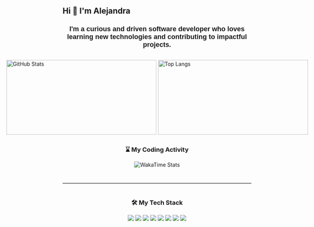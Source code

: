 
## <h2>Hi 👋 I'm Alejandra</h2>
<!-- Encabezado -->
<h3 style="font-family: 'Poppins', sans-serif; font-size: 18px; text-align: center; margin-bottom: 30px;">
  <strong>I'm a curious and driven software developer who loves learning new technologies and contributing to impactful projects.</strong>
</h3>

## 

<!-- Stats -->
<div style="display: flex; justify-content: center; align-items: center; gap: 5px; margin-bottom: 20px;">
  <img src="https://github-readme-stats.vercel.app/api?username=Alejandra1517&show_icons=true&count_private=true&hide_title=false&bg_color=292D3E&icon_color=89DDFF&title_color=8F6EAC&text_color=FFFFFF&theme=dark" alt="GitHub Stats" style="width: 400px; height: 200px;" />
 <img src="https://github-readme-stats.vercel.app/api/top-langs/?username=Alejandra1517&layout=compact&bg_color=292D3E&icon_color=89DDFF&title_color=8F6EAC&text_color=FFFFFF&theme=dark&hide_border=true" alt="Top Langs" style="width: 400px; height: 200px;" />
</div>

## 

<h3 align="center">⌛ My Coding Activity</h3>
<p align="center">
  <img src="https://github-readme-stats.vercel.app/api/wakatime?username=Alejandra1517&theme=dark&layout=compact&bg_color=292D3E&hide_border=true&title_color=8F6EAC&text_color=FFFFFF" alt="WakaTime Stats"/>
</p>

<!-- ![WakaTime](https://github-readme-stats.vercel.app/api/wakatime?username=Alejandra1517&theme=dark&layout=compact&bg_color=292D3E&hide_border=true) 
-->


<!-- Separador -->
<hr style="border: none; border-top: 1px solid #ccc; margin: 40px 0;" />

<!-- Tecnologías -->
<h3 align="center">🛠️ My Tech Stack</h3>
<p align="center" style="margin-bottom: 40px;">
  <img src="https://img.shields.io/badge/-JavaScript-F7DF1E?style=flat&logo=javascript&logoColor=black" />
  <img src="https://img.shields.io/badge/-React-61DAFB?style=flat&logo=react&logoColor=white" />
  <img src="https://img.shields.io/badge/-Three.js-000000?style=flat&logo=three.js&logoColor=white" />
  <img src="https://img.shields.io/badge/-Tailwind%20CSS-38B2AC?style=flat&logo=tailwind-css&logoColor=white" />
  <img src="https://img.shields.io/badge/-Node.js-339933?style=flat&logo=node.js&logoColor=white" />
  <img src="https://img.shields.io/badge/-NestJS-E0234E?style=flat&logo=nestjs&logoColor=white" />
  <img src="https://img.shields.io/badge/-MongoDB-47A248?style=flat&logo=mongodb&logoColor=white" />
  <img src="https://img.shields.io/badge/-SQL%20Server-CC2927?style=flat&logo=microsoft-sql-server&logoColor=white" />
</p>

